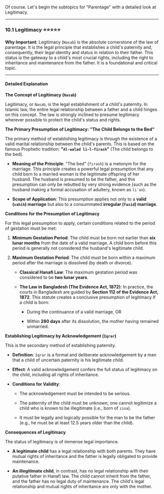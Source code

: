 Of course. Let's begin the subtopics for "Parentage" with a detailed look at Legitimacy.

---

### 10.1 Legitimacy ⭐⭐⭐⭐⭐

**Why Important**: Legitimacy (`Nasab`) is the absolute cornerstone of the law of parentage. It is the legal principle that establishes a child's paternity and, consequently, their legal identity and status in relation to their father. This status is the gateway to a child's most crucial rights, including the right to inheritance and maintenance from the father. It is a foundational and critical topic.

---

#### Detailed Explanation

**The Concept of Legitimacy (`Nasab`)**

Legitimacy, or `Nasab`, is the legal establishment of a child's paternity. In Islamic law, the entire legal relationship between a father and a child hinges on this concept. The law is strongly inclined to presume legitimacy wherever possible to protect the child's status and rights.

**The Primary Presumption of Legitimacy: "The Child Belongs to the Bed"**

The primary method of establishing legitimacy is through the existence of a valid marital relationship between the child's parents. This is based on the famous Prophetic tradition: **"`Al-walad li-l-firash`"** (The child belongs to the bed).

- **Meaning of the Principle**: "The bed" (`firash`) is a metonym for the marriage. This principle creates a powerful legal presumption that any child born to a married woman is the legitimate offspring of her husband. The husband is presumed to be the father, and this presumption can only be rebutted by very strong evidence (such as the husband making a formal accusation of adultery, known as `li'an`).
    
- **Scope of Application**: This presumption applies not only to a **valid (`sahih`) marriage** but also to a consummated **irregular (`fasid`) marriage**.
    

**Conditions for the Presumption of Legitimacy**

For this legal presumption to apply, certain conditions related to the period of gestation must be met:

1. **Minimum Gestation Period**: The child must be born not earlier than **six lunar months** from the date of a valid marriage. A child born before this period is generally not considered the husband's legitimate child.
    
2. **Maximum Gestation Period**: The child must be born within a maximum period after the marriage is dissolved (by death or divorce).
    
    - **Classical Hanafi Law**: The maximum gestation period was considered to be **two lunar years**.
        
    - **The Law in Bangladesh (The Evidence Act, 1872)**: In practice, the courts in Bangladesh are guided by **Section 112 of the Evidence Act, 1872**. This statute creates a conclusive presumption of legitimacy if a child is born:
        
        - During the continuance of a valid marriage, OR
            
        - Within **280 days** after its dissolution, the mother having remained unmarried.
            

**Establishing Legitimacy by Acknowledgement (`Iqrar`)**

This is the secondary method of establishing paternity.

- **Definition**: `Iqrar` is a formal and deliberate acknowledgement by a man that a child of uncertain paternity is his legitimate child.
    
- **Effect**: A valid acknowledgement confers the full status of legitimacy on the child, including all rights of inheritance.
    
- **Conditions for Validity**:
    
    - The acknowledgement must be intended to be serious.
        
    - The paternity of the child must be unknown; one cannot legitimize a child who is known to be illegitimate (i.e., born of `zina`).
        
    - It must be legally and logically possible for the man to be the father (e.g., he must be at least 12.5 years older than the child).
        

**Consequences of Legitimacy**

The status of legitimacy is of immense legal importance.

- **A legitimate child** has a legal relationship with both parents. They have mutual rights of inheritance and the father is legally obligated to provide maintenance.
    
- **An illegitimate child**, in contrast, has no legal relationship with their putative father in Hanafi law. The child cannot inherit from the father, and the father has no legal duty of maintenance. The child's legal relationship and mutual rights of inheritance are only with the mother.